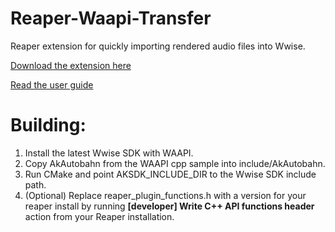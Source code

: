 # Reaper-Waapi-Transfer
Reaper extension for quickly importing rendered audio files into Wwise.

[Download the extension here](https://github.com/karltechno/Reaper-Waapi-Transfer/releases)

[Read the user guide](https://github.com/karltechno/Reaper-Waapi-Transfer/wiki/User-Guide)


# Building: 
1. Install the latest Wwise SDK with WAAPI.
2. Copy AkAutobahn from the WAAPI cpp sample into include/AkAutobahn.
3. Run CMake and point AKSDK_INCLUDE_DIR to the Wwise SDK include path.
4. (Optional) Replace reaper_plugin_functions.h with a version for your reaper install by running **[developer] Write C++ API functions header** action from your Reaper installation.
